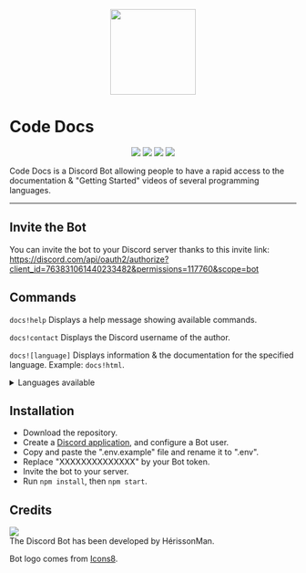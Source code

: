 <p align="center">
    <a href="https://github.com/HerissonMan-TMP/CodeDocs"><img src="https://img.icons8.com/flat_round/344/documents.png" width="150"></a>
</p>

# Code Docs

<p align="center">
    <a href="https://github.com/HerissonMan-TMP/CodeDocs"><img src="https://img.shields.io/github/v/release/HerissonMan-TMP/CodeDocs"></a>
    <a href="https://github.com/HerissonMan-TMP/CodeDocs"><img src="https://img.shields.io/github/license/HerissonMan-TMP/CodeDocs"></a>
    <a href="https://github.com/HerissonMan-TMP/CodeDocs"><img src="https://img.shields.io/maintenance/yes/2020"></a>
    <a href="https://github.com/HerissonMan-TMP/CodeDocs"><img src="https://img.shields.io/github/downloads/HerissonMan-TMP/CodeDocs/total"></a>
</p>

Code Docs is a Discord Bot allowing people to have a rapid access to the documentation & "Getting Started" videos of several programming languages.

---

## Invite the Bot
You can invite the bot to your Discord server thanks to this invite link:
<br>
https://discord.com/api/oauth2/authorize?client_id=763831061440233482&permissions=117760&scope=bot

## Commands
`docs!help` Displays a help message showing available commands.

`docs!contact` Displays the Discord username of the author.

`docs![language]` Displays information & the documentation for the specified language. Example: `docs!html`.

<details>
    <summary>Languages available</summary>
    <ul>
    <li>html</li>
    <li>css</li>
    <li>js</li>
    </ul>
</details>

## Installation
- Download the repository.
- Create a [Discord application](https://discord.com/developers/applications), and configure a Bot user.
- Copy and paste the ".env.example" file and rename it to ".env".
- Replace "XXXXXXXXXXXXXX" by your Bot token.
- Invite the bot to your server.
- Run `npm install`, then `npm start`.

## Credits
[![](http://ForTheBadge.com/images/badges/built-by-developers.svg)](https://github.com/HerissonMan-TMP)
<br>
The Discord Bot has been developed by HérissonMan.

Bot logo comes from [Icons8](https://icons8.com).
